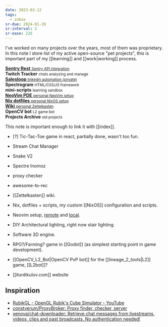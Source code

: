 ```yaml
---
date: 2023-03-12
tags:
  - inbox
sr-due: 2024-01-28
sr-interval: 2
sr-ease: 226
---
```

I've worked on many projects over the years, most of them was proprietary.
In this note I store list of my active open-source "pet projects", this is
important part of my [[learning]] and [[work|working]] process.

<div class="central-featured">
  <div class="spinner-box">
    <div class="blue-orbit ring">
    </div>
    <div class="green-orbit ring">
    </div>
    <div class="red-orbit ring">
    </div>
    <div class="white-orbit ring">
    </div>
  </div>

  <div class="central-featured-project project1">
    <a href="https://github.com/iturdikulov/sentry-rest" target="_blank" class="link-box">
      <strong>Sentry Rest</strong>
      <small>Sentry API integration</small>
    </a>
  </div>

  <div class="central-featured-project project2">
    <span class="link-box">
      <strong>Twitch Tracker</strong>
      <small>chats analyzing and manage</small
      >
    </span>
  </div>

  <div class="central-featured-project project3">
    <a href="https://salesloop.io/" target="_blank" class="link-box">
      <strong>Salesloop</strong>
      <small>linkedin automation (private)</small>
    </a>
  </div>

  <div class="central-featured-project project4">
    <span class="link-box">
      <strong>Spectrogram</strong>
      <small>HTML/CSS/JS framework</small>
    </span>
  </div>

  <div class="central-featured-project project5">
    <span class="link-box">
      <strong>mini-scripts</strong>
      <small>learning sandbox</small>
    </span>
  </div>

  <div class="central-featured-project project6">
    <a href="https://github.com/iturdikulov/nvim" target="_blank" class="link-box localize-variant">
      <strong>NeoVim PDE</strong>
      <small>personal NeoVim setup</small>
    </a>
  </div>

  <div class="central-featured-project project7">
    <a href="https://github.com/iturdikulov/dotfiles" target="_blank" class="link-box localize-variant">
      <strong>Nix dotfiles</strong>
      <small>personal NixOS setup</small>
    </a>
  </div>

  <div class="central-featured-project project8">
    <a href="https://github.com/iturdikulov/notes" target="_blank" class="link-box localize-variant">
      <strong>Wiki</strong>
      <small>personal Zettelkasten</small>
    </a>
  </div>

  <div class="central-featured-project project9">
    <span class="link-box localize-variant">
      <strong>OpenCV bot</strong>
      <small>L2 game bot</small>
    </span>
  </div>

  <div class="central-featured-project project10">
    <span title="My old projects, which I'm not using anymore or decided to archive" class="link-box">
      <strong>Projects Archive</strong>
      <small>old projects</small>
    </a>
  </div>
</div>

This note is important enough to link it with [[index]].

- [?] Tic-Tac-Toe game in react, partially done, wasn't too fun.
- Stream Chat Manager
- Snake V2
- Spectre Inomoz
- proxy checker

- awesome-to-rec
- [[Zettelkasten]] wiki.
- Nix, dotfiles + scripts, my custom [[NixOS]] configuration and scripts.
- Neovim setup, [remote](https://github.com/iturdikulov/nvim) and
[local](file:///home/inom/.config/nvim).

- DIY Architectural lighting, right now stair lighting.
- Software 3D engine.
- RPG?/Farming? game in [[Godot]] (as simplest starting point in game development).
- [[OpenCV_L2_Bot|OpenCV PvP bot]] for the [[lineage_2_tools|L2]] game, [[L2bot]]?
- [[iturdikulov.com]] website

## Inspiration

- [RubikGL - OpenGL Rubik's Cube Simulator - YouTube](https://www.youtube.com/watch?v=PY_HNv854KQ)
- [constverum/ProxyBroker: Proxy finder, checker, server](https://github.com/constverum/ProxyBroker)
- [xenova/chat-downloader: Retrieve chat messages from livestreams, videos, clips and past broadcasts. No authentication needed!](https://github.com/xenova/chat-downloader)

